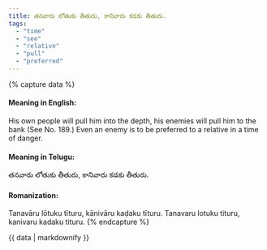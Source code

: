 ```yaml
---
title: తనవారు లోతుకు తీతురు, కానివారు కడకు తీతురు.
tags:
  - "time"
  - "see"
  - "relative"
  - "pull"
  - "preferred"
---
```


{% capture data %}
#### Meaning in English:
His own people will pull him into the depth, his enemies will pull him to the bank
(See No. 189.)
Even an enemy is to be preferred to a relative in a time of danger.

#### Meaning in Telugu:
తనవారు లోతుకు తీతురు, కానివారు కడకు తీతురు.

#### Romanization:
Tanavāru lōtuku tīturu, kānivāru kaḍaku tīturu.
Tanavaru lotuku tituru, kanivaru kadaku tituru.
{% endcapture %}

{{ data | markdownify }}

